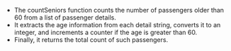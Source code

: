- The countSeniors function counts the number of passengers older than 60 from a list of passenger details. 
- It extracts the age information from each detail string, converts it to an integer, and increments a counter if the age is greater than 60. 
- Finally, it returns the total count of such passengers.
